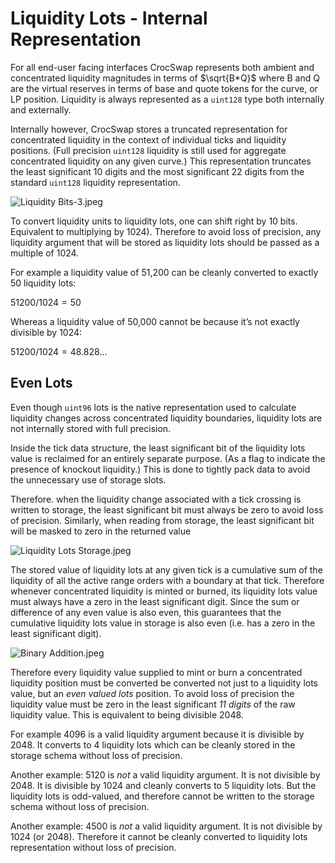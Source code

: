 # Liquidity Lots - Internal Representation

For all end-user facing interfaces CrocSwap represents both ambient and concentrated liquidity magnitudes in terms of $\sqrt{B*Q}$ where B and Q are the virtual reserves in terms of base and quote tokens for the curve, or LP position. Liquidity is always represented as a `uint128` type both internally and externally. 

Internally however, CrocSwap stores a truncated representation for concentrated liquidity in the context of individual ticks and liquidity positions. (Full precision `uint128` liquidity is still used for aggregate concentrated liquidity on any given curve.) This representation truncates the least significant 10 digits and the most significant 22 digits from the standard `uint128` liquidity representation.

![Liquidity Bits-3.jpeg](./Liquidity_Bits-3.jpeg)

To convert liquidity units to liquidity lots, one can shift right by 10 bits. Equivalent to multiplying by 1024). Therefore to avoid loss of precision, any liquidity argument that will be stored as liquidity lots should be passed as a multiple of 1024. 

For example a liquidity value of 51,200 can be cleanly converted to exactly 50 liquidity lots:

$51200 / 1024 = 50$

Whereas a liquidity value of 50,000 cannot be because it’s not exactly divisible by 1024:

$51200 / 1024 = 48.828...$

## Even Lots

Even though `uint96` lots is the native representation used to calculate liquidity changes across concentrated liquidity boundaries, liquidity lots are not internally stored with full precision.

Inside the tick data structure, the least significant bit of the liquidity lots value is reclaimed for an entirely separate purpose. (As a flag to indicate the presence of knockout liquidity.) This is done to tightly pack data to avoid the unnecessary use of storage slots. 

Therefore. when the liquidity change associated with a tick crossing is written to storage, the least significant bit must always be zero to avoid loss of precision. Similarly, when reading from storage, the least significant bit will be masked to zero in the returned value

![Liquidity Lots Storage.jpeg](./Liquidity_Lots_Storage.jpeg)

The stored value of liquidity lots at any given tick is a cumulative sum of the liquidity of all the active range orders with a boundary at that tick. Therefore whenever concentrated liquidity is minted or burned, its liquidity lots value must always have a zero in the least significant digit. Since the sum or difference of any even value is also even, this guarantees that the cumulative liquidity lots value in storage is also even (i.e. has a zero in the least significant digit).

![Binary Addition.jpeg](./Binary_Addition.jpeg)

Therefore every liquidity value supplied to mint or burn a concentrated liquidity position must be converted be converted not just to a liquidity lots value, but an *even valued lots* position. To avoid loss of precision the liquidity value must be zero in the least significant *11 digits* of the raw liquidity value. This is equivalent to being divisible 2048.

For example 4096 is a valid liquidity argument because it is divisible by 2048. It converts to 4 liquidity lots which can be cleanly stored in the storage schema without loss of precision.

Another example: 5120 is *not* a valid liquidity argument. It is not divisible by 2048. It is divisible by 1024 and cleanly converts to 5 liquidity lots. But the liquidity lots is odd-valued, and therefore cannot be written to the storage schema without loss of precision.

Another example: 4500 is *not* a valid liquidity argument. It is not divisible by 1024 (or 2048). Therefore it cannot be cleanly converted to liquidity lots representation without loss of precision.
